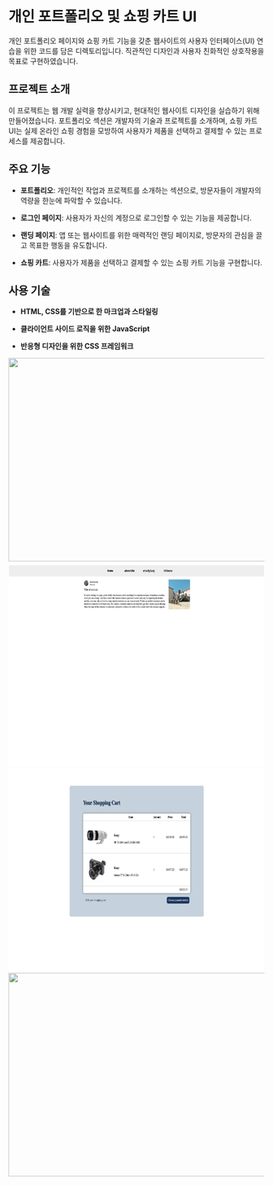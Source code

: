 # 개인 포트폴리오 및 쇼핑 카트 UI

개인 포트폴리오 페이지와 쇼핑 카트 기능을 갖춘 웹사이트의 사용자 인터페이스(UI) 연습을 위한 코드를 담은 디렉토리입니다. 직관적인 디자인과 사용자 친화적인 상호작용을 목표로 구현하였습니다.

## 프로젝트 소개

이 프로젝트는 웹 개발 실력을 향상시키고, 현대적인 웹사이트 디자인을 실습하기 위해 만들어졌습니다. 포트폴리오 섹션은 개발자의 기술과 프로젝트를 소개하며, 쇼핑 카트 UI는 실제 온라인 쇼핑 경험을 모방하여 사용자가 제품을 선택하고 결제할 수 있는 프로세스를 제공합니다.

## 주요 기능

- **포트폴리오**: 개인적인 작업과 프로젝트를 소개하는 섹션으로, 방문자들이 개발자의 역량을 한눈에 파악할 수 있습니다.

- **로그인 페이지**: 사용자가 자신의 계정으로 로그인할 수 있는 기능을 제공합니다.

- **랜딩 페이지**: 앱 또는 웹사이트를 위한 매력적인 랜딩 페이지로, 방문자의 관심을 끌고 목표한 행동을 유도합니다.

- **쇼핑 카트**: 사용자가 제품을 선택하고 결제할 수 있는 쇼핑 카트 기능을 구현합니다.

## 사용 기술

- **HTML, CSS를 기반으로 한 마크업과 스타일링**

- **클라이언트 사이드 로직을 위한 JavaScript**

- **반응형 디자인을 위한 CSS 프레임워크**


<img src="images/login.png" width="700" height="400">
<img src="images/home.png" width="700" height="400">
<img src="images/cart.png" width="700" height="400">
<img src="images/main.png" width="700" height="400">
